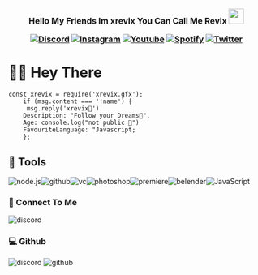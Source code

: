 <h3 align="center">Hello My Friends Im xrevix You Can Call Me Revix </a><img src="https://cdn.discordapp.com/emojis/862221093073715200.gif?v=1" width="30">





<p align="center">
  <a href="https://discord.gg/gpwu5SgVdg"><img alt="Discord" title="Discord" src="https://img.shields.io/badge/-Discord-7289DA?style=for-the-badge&logo=discord&logoColor=white"/></a>
  <a href="https://instagram.com/xrevix.gfx"><img alt="Instagram" title="Instagram" src="https://img.shields.io/badge/-Instagram-E1306C?style=for-the-badge&logo=instagram&logoColor=white"/></a>
  <a href="https://www.youtube.com/channel/UC1qEnKdcl5pen_04O8HpzOQ"><img alt="Youtube" title="Youtube" src="https://img.shields.io/badge/-Youtube-FF0000?style=for-the-badge&logo=youtube&logoColor=white"/></a>
     <a href="https://open.spotify.com/user/ilh15lfeqznq6s2egokr4njnd"><img alt="Spotify" title="Spotify" src="https://img.shields.io/badge/Spotify-%231DB954.svg?&style=for-the-badge&logo=spotify&logoColor=white"/></a>
  <a href="https://twitter.com/xrevix_fn"><img alt="Twitter" title="Twitter" src="https://img.shields.io/badge/-Twitter-7289DA?style=for-the-badge&logo=Twitter&logoColor=white"/></a>
  
  
  
</p>

#  🙋‍♂️ Hey There
```
const xrevix = require('xrevix.gfx');
    if (msg.content === '!name') {
     msg.reply('xrevix👻')
    Description: "Follow your Dreams💚",
    Age: console.log("not public 💩")
    FavouriteLanguage: "Javascript; 
    };
```

## 🔧 Tools

![node.js](https://img.icons8.com/color/60/nodejs.png)![github](https://img.icons8.com/material-outlined/60/github.png)![vc](https://img.icons8.com/color/60/visual-studio-code-2019.png)![photoshop](https://img.icons8.com/fluent/60/adobe-photoshop.png)![premiere](https://img.icons8.com/color/60/adobe-premiere-pro--v1.png)![belender](https://upload.wikimedia.org/wikipedia/commons/thumb/0/0c/Blender_logo_no_text.svg/60px-Blender_logo_no_text.svg.png)![JavaScript](https://img.icons8.com/color/60/javascript.png)





### 🔗 Connect To Me

  ![discord](https://discord.c99.nl/widget/theme-3/777449557876277249.png)


### 💻 Github


  ![discord](https://github-readme-stats.vercel.app/api?username=xrevix&theme=midnight-purple&show_icons=true&bg_color=0D1117&hide_border=true)
    ![github](https://github-readme-stats.vercel.app/api/top-langs/?username=xrevix&theme=midnight-purple&layout=compact&bg_color=0D1117&hide_border=true)



